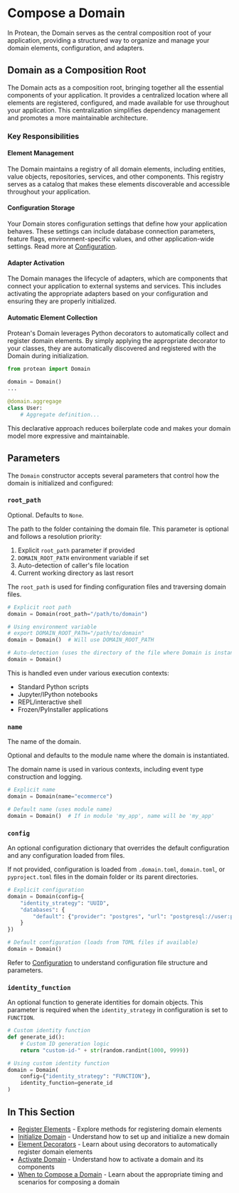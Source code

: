 # Compose a Domain

In Protean, the Domain serves as the central composition root of your application, providing a structured way to organize and manage your domain elements, configuration, and adapters.

## Domain as a Composition Root

The Domain acts as a composition root, bringing together all the essential components of your application. It provides a centralized location where all elements are registered, configured, and made available for use throughout your application. This centralization simplifies dependency management and promotes a more maintainable architecture.

### Key Responsibilities

#### Element Management

The Domain maintains a registry of all domain elements, including entities, value objects, repositories, services, and other components. This registry serves as a catalog that makes these elements discoverable and accessible throughout your application.

#### Configuration Storage

Your Domain stores configuration settings that define how your application behaves. These settings can include database connection parameters, feature flags, environment-specific values, and other application-wide settings. Read more at [Configuration](../configuration.md).

#### Adapter Activation

The Domain manages the lifecycle of adapters, which are components that connect your application to external systems and services. This includes activating the appropriate adapters based on your configuration and ensuring they are properly initialized.

#### Automatic Element Collection

Protean's Domain leverages Python decorators to automatically collect and register domain elements. By simply applying the appropriate decorator to your classes, they are automatically discovered and registered with the Domain during initialization.

```python
from protean import Domain

domain = Domain()
...

@domain.aggregage
class User:
    # Aggregate definition...
```

This declarative approach reduces boilerplate code and makes your domain model more expressive and maintainable.

## Parameters

The `Domain` constructor accepts several parameters that control how the domain is initialized and configured:

### `root_path`

Optional. Defaults to `None`.

The path to the folder containing the domain file. This parameter is optional and follows a resolution priority:

1. Explicit `root_path` parameter if provided
2. `DOMAIN_ROOT_PATH` environment variable if set
3. Auto-detection of caller's file location
4. Current working directory as last resort

The `root_path` is used for finding configuration files and traversing domain files.

```python
# Explicit root path
domain = Domain(root_path="/path/to/domain")

# Using environment variable
# export DOMAIN_ROOT_PATH="/path/to/domain"
domain = Domain()  # Will use DOMAIN_ROOT_PATH

# Auto-detection (uses the directory of the file where Domain is instantiated)
domain = Domain()
```

This is handled even under various execution contexts:

- Standard Python scripts
- Jupyter/IPython notebooks
- REPL/interactive shell
- Frozen/PyInstaller applications

### `name`

The name of the domain. 

Optional and defaults to the module name where the domain is instantiated.

The domain name is used in various contexts, including event type construction and logging.

```python
# Explicit name
domain = Domain(name="ecommerce")

# Default name (uses module name)
domain = Domain()  # If in module 'my_app', name will be 'my_app'
```

### `config`

An optional configuration dictionary that overrides the default configuration and any configuration loaded from files.

If not provided, configuration is loaded from `.domain.toml`, `domain.toml`, or `pyproject.toml` files in the domain folder or its parent directories.

```python
# Explicit configuration
domain = Domain(config={
    "identity_strategy": "UUID",
    "databases": {
        "default": {"provider": "postgres", "url": "postgresql://user:pass@localhost/db"}
    }
})

# Default configuration (loads from TOML files if available)
domain = Domain()
```

Refer to [Configuration](../configuration.md) to understand configuration file structure and parameters.

### `identity_function`

An optional function to generate identities for domain objects. This parameter is required when the `identity_strategy` in configuration is set to `FUNCTION`.

```python
# Custom identity function
def generate_id():
    # Custom ID generation logic
    return "custom-id-" + str(random.randint(1000, 9999))

# Using custom identity function
domain = Domain(
    config={"identity_strategy": "FUNCTION"},
    identity_function=generate_id
)
```

## In This Section

- [Register Elements](./register-elements.md) - Explore methods for registering domain elements
- [Initialize Domain](./initialize-domain.md) - Understand how to set up and initialize a new domain
- [Element Decorators](./element-decorators.md) - Learn about using decorators to automatically register domain elements
- [Activate Domain](./activate-domain.md) - Understand how to activate a domain and its components
- [When to Compose a Domain](./when-to-compose.md) - Learn about the appropriate timing and scenarios for composing a domain
